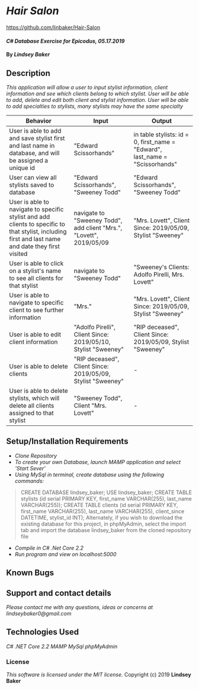 # _Hair Salon_

https://github.com/linbaker/Hair-Salon

#### _C# Database Exercise for Epicodus, 05.17.2019_

#### By _**Lindsey Baker**_

## Description

_This application will allow a user to input stylist information, client information and see which clients belong to which stylist. User will be able to add, delete and edit both client and stylist information. User will be able to add specialties to stylists, many stylists may have the same specialty_


|Behavior|Input|Output|
|-|-|-|
|User is able to add and save stylist first and last name in database, and will be assigned a unique id |"Edward Scissorhands"| in table stylists: id = 0, first_name = "Edward", last_name = "Scissorhands"|
|User can view all stylists saved to database|"Edward Scissorhands", "Sweeney Todd"| "Edward Scissorhands", "Sweeney Todd" |
|User is able to navigate to specific stylist and add clients to specific to that stylist, including first and last name and date they first visited|navigate to "Sweeney Todd", add client "Mrs.", "Lovett", 2019/05/09| "Mrs. Lovett", Client Since: 2019/05/09, Stylist "Sweeney"|
|User is able to click on a stylist's name to see all clients for that stylist |navigate to "Sweeney Todd"|"Sweeney's Clients: Adolfo Pirelli, Mrs. Lovett"|
|User is able to navigate to specific client to see further information|"Mrs."| "Mrs. Lovett", Client Since: 2019/05/09, Stylist "Sweeney" |
|User is able to edit client information|"Adolfo Pirelli", Client Since: 2019/05/10, Stylist "Sweeney"|"RIP deceased", Client Since: 2019/05/09, Stylist "Sweeney"|
|User is able to delete clients|"RIP deceased", Client Since: 2019/05/09, Stylist "Sweeney"| - |
|User is able to delete stylists, which will delete all clients assigned to that stylist|"Sweeney Todd", Client "Mrs. Lovett"| - |


## Setup/Installation Requirements

* _Clone Repository_
* _To create your own Database, launch MAMP application and select 'Start Sever'_
* _Using MySql in terminal, create database using the following commands:_
> CREATE DATABASE lindsey_baker;
> USE lindsey_baker;
> CREATE TABLE stylists (id serial PRIMARY KEY, first_name VARCHAR(255), last_name VARCHAR(255));
> CREATE TABLE clients (id serial PRIMARY KEY, first_name VARCHAR(255), last_name VARCHAR(255), client_since DATETIME, stylist_id INT);
Alternately, if you wish to download the existing database for this project, in phpMyAdmin, select the import tab and import the database lindsey_baker from the cloned repository file
* _Compile in C# .Net Core 2.2_
* _Run program and view on localhost:5000_


## Known Bugs


## Support and contact details

_Please contact me with any questions, ideas or concerns at lindseybaker0@gmail.com_

## Technologies Used

_C# .NET Core 2.2_
_MAMP_
_MySql_
_phpMyAdmin_


### License

*This software is licensed under the MIT license.*
Copyright (c) 2019 **Lindsey Baker**
